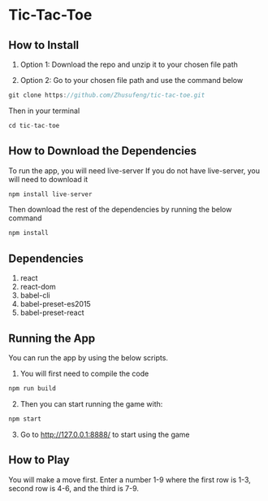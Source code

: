 # Tic-Tac-Toe

## How to Install
1. Option 1: Download the repo and unzip it to your chosen file path

2. Option 2: Go to your chosen file path and use the command below
```javascript
git clone https://github.com/Zhusufeng/tic-tac-toe.git
```

Then in your terminal
```javascript
cd tic-tac-toe
```

## How to Download the Dependencies
To run the app, you will need live-server
If you do not have live-server, you will need to download it

```javascript
npm install live-server
```

Then download the rest of the dependencies by running the below command
```javascript
npm install 
```

## Dependencies
1. react
2. react-dom
3. babel-cli
4. babel-preset-es2015
5. babel-preset-react

## Running the App
You can run the app by using the below scripts.

1. You will first need to compile the code
```javascript
npm run build
```

2. Then you can start running the game with:
```javascript
npm start
```

3. Go to http://127.0.0.1:8888/ to start using the game

## How to Play
You will make a move first. Enter a number 1-9 where the first row is 1-3, second row is 4-6, and the third is 7-9.